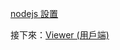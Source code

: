 [nodejs 設置](/zh-TW/viewer/nodejs.md ':include :type=markdown')

接下來：[Viewer (用戶端)](/zh-TW/viewer/2legged/ui)